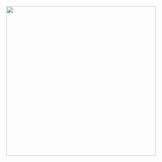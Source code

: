 <img src="https://www.dlf.pt/ddownload/bxwxxo_imagem-de-desenvolvedor-png-transparent-png/" min-width="400px" max-width="400px" width="400px" align="right">
